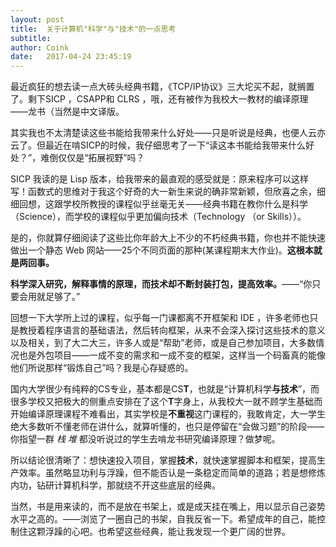 ```yaml
---
layout: post
title:  关于计算机"科学"与"技术"的一点思考
subtitle:  
author: Coink
date:   2017-04-24 23:45:19
---
```


最近疯狂的想去读一点大砖头经典书籍，《TCP/IP协议》三大坨买不起，就搁置了。剩下SICP ，CSAPP和 CLRS ，哦，还有被作为我校大一教材的编译原理——龙书（当然是中文译版。

其实我也不太清楚读这些书能给我带来什么好处——只是听说是经典，也便人云亦云了。但最近在啃SICP的时候，我仔细思考了一下“读这本书能给我带来什么好处？”，难倒仅仅是“拓展视野”吗？

SICP 我读的是 Lisp 版本，给我带来的最直观的感受就是：原来程序可以这样写！函数式的思维对于我这个好奇的大一新生来说的确非常新颖，但欣喜之余，细细回想，这跟学校所教授的课程似乎丝毫无关——经典书籍在教你什么是科学（Science），而学校的课程似乎更加偏向技术（Technology （or Skills））。

是的，你就算仔细阅读了这些比你年龄大上不少的不朽经典书籍，你也并不能快速做出一个静态 Web 网站——25个不同页面的那种(某课程期末大作业)。**这根本就是两回事。**

**科学深入研究，解释事情的原理，而技术却不断封装打包，提高效率。**——“你只要会用就足够了。”

回想一下大学所上过的课程，似乎每一门课都离不开框架和 IDE ，许多老师也只是教授着程序语言的基础语法，然后转向框架，从来不会深入探讨这些技术的意义以及相关，到了大二大三，许多人或是“帮助”老师，或是自己参加项目，大多数情况也是外包项目——一成不变的需求和一成不变的框架，这样当一个码畜真的能像他们所说那样“锻炼自己”吗？我是心存疑惑的。

国内大学很少有纯粹的CS专业，基本都是CS**T**，也就是“计算机科学**与技术**”，而很多学校又把极大的侧重点安排在了这个**T**字身上，从我校大一就不顾学生基础而开始编译原理课程不难看出，其实学校是**不重视**这门课程的，我敢肯定，大一学生绝大多数听不懂老师在讲什么，就算听懂的，也只是停留在“会做习题”的阶段——你指望一群 *栈 堆* 都没听说过的学生去啃龙书研究编译原理？做梦呢。

所以结论很清晰了：想快速投入项目，掌握**技术**，就快速掌握脚本和框架，提高生产效率。虽然略显功利与浮躁，但不能否认是一条稳定而简单的道路；若是想修炼内功，钻研计算机科学，那就绕不开这些底层的经典。

当然，书是用来读的，而不是放在书架上，或是成天挂在嘴上，用以显示自己姿势水平之高的。——浏览了一圈自己的书架，自我反省一下。希望成年的自己，能控制住这颗浮躁的心吧。也希望这些经典，能让我发现一个更广阔的世界。